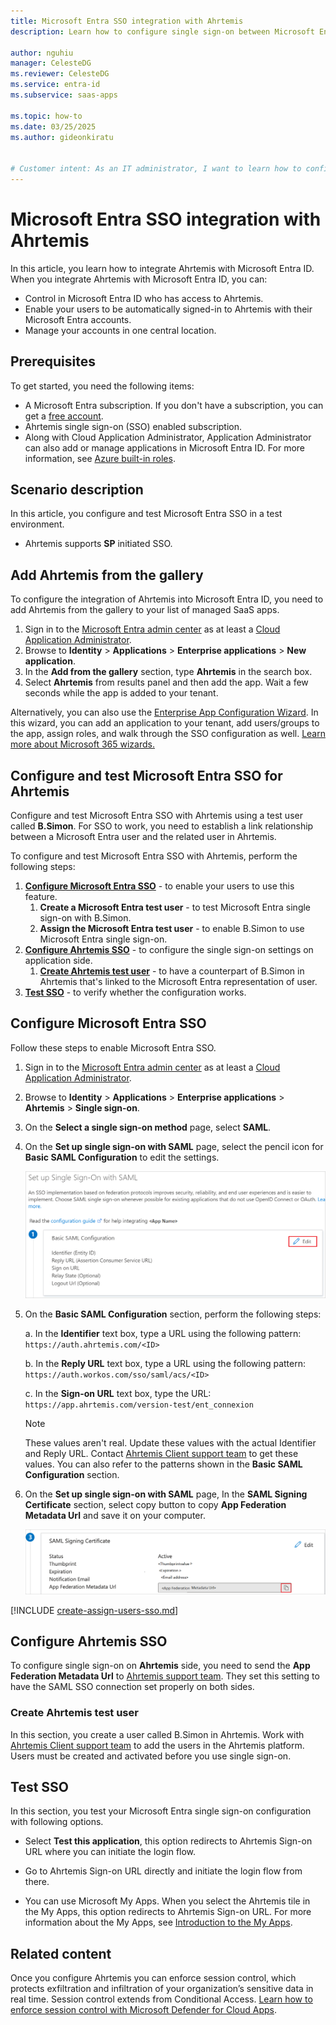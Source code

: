 ```yaml
---
title: Microsoft Entra SSO integration with Ahrtemis
description: Learn how to configure single sign-on between Microsoft Entra ID and Ahrtemis.

author: nguhiu
manager: CelesteDG
ms.reviewer: CelesteDG
ms.service: entra-id
ms.subservice: saas-apps

ms.topic: how-to
ms.date: 03/25/2025
ms.author: gideonkiratu


# Customer intent: As an IT administrator, I want to learn how to configure single sign-on between Microsoft Entra ID and Ahrtemis so that I can control who has access to Ahrtemis, enable automatic sign-in with Microsoft Entra accounts, and manage my accounts in one central location.
---
```


# Microsoft Entra SSO integration with Ahrtemis

In this article,  you learn how to integrate Ahrtemis with Microsoft Entra ID. When you integrate Ahrtemis with Microsoft Entra ID, you can:

* Control in Microsoft Entra ID who has access to Ahrtemis.
* Enable your users to be automatically signed-in to Ahrtemis with their Microsoft Entra accounts.
* Manage your accounts in one central location.

## Prerequisites

To get started, you need the following items:

* A Microsoft Entra subscription. If you don't have a subscription, you can get a [free account](https://azure.microsoft.com/free/).
* Ahrtemis single sign-on (SSO) enabled subscription.
* Along with Cloud Application Administrator, Application Administrator can also add or manage applications in Microsoft Entra ID.
For more information, see [Azure built-in roles](~/identity/role-based-access-control/permissions-reference.md).

## Scenario description

In this article,  you configure and test Microsoft Entra SSO in a test environment.

* Ahrtemis supports **SP** initiated SSO.

## Add Ahrtemis from the gallery

To configure the integration of Ahrtemis into Microsoft Entra ID, you need to add Ahrtemis from the gallery to your list of managed SaaS apps.

1. Sign in to the [Microsoft Entra admin center](https://entra.microsoft.com) as at least a [Cloud Application Administrator](~/identity/role-based-access-control/permissions-reference.md#cloud-application-administrator).
1. Browse to **Identity** > **Applications** > **Enterprise applications** > **New application**.
1. In the **Add from the gallery** section, type **Ahrtemis** in the search box.
1. Select **Ahrtemis** from results panel and then add the app. Wait a few seconds while the app is added to your tenant.

 Alternatively, you can also use the [Enterprise App Configuration Wizard](https://portal.office.com/AdminPortal/home?Q=Docs#/azureadappintegration). In this wizard, you can add an application to your tenant, add users/groups to the app, assign roles, and walk through the SSO configuration as well. [Learn more about Microsoft 365 wizards.](/microsoft-365/admin/misc/azure-ad-setup-guides)

<a name='configure-and-test-azure-ad-sso-for-ahrtemis'></a>

## Configure and test Microsoft Entra SSO for Ahrtemis

Configure and test Microsoft Entra SSO with Ahrtemis using a test user called **B.Simon**. For SSO to work, you need to establish a link relationship between a Microsoft Entra user and the related user in Ahrtemis.

To configure and test Microsoft Entra SSO with Ahrtemis, perform the following steps:

1. **[Configure Microsoft Entra SSO](#configure-azure-ad-sso)** - to enable your users to use this feature.
    1. **Create a Microsoft Entra test user** - to test Microsoft Entra single sign-on with B.Simon.
    1. **Assign the Microsoft Entra test user** - to enable B.Simon to use Microsoft Entra single sign-on.
1. **[Configure Ahrtemis SSO](#configure-ahrtemis-sso)** - to configure the single sign-on settings on application side.
    1. **[Create Ahrtemis test user](#create-ahrtemis-test-user)** - to have a counterpart of B.Simon in Ahrtemis that's linked to the Microsoft Entra representation of user.
1. **[Test SSO](#test-sso)** - to verify whether the configuration works.

<a name='configure-azure-ad-sso'></a>

## Configure Microsoft Entra SSO

Follow these steps to enable Microsoft Entra SSO.

1. Sign in to the [Microsoft Entra admin center](https://entra.microsoft.com) as at least a [Cloud Application Administrator](~/identity/role-based-access-control/permissions-reference.md#cloud-application-administrator).
1. Browse to **Identity** > **Applications** > **Enterprise applications** > **Ahrtemis** > **Single sign-on**.
1. On the **Select a single sign-on method** page, select **SAML**.
1. On the **Set up single sign-on with SAML** page, select the pencil icon for **Basic SAML Configuration** to edit the settings.

   ![Screenshot shows to edit Basic SAML Configuration.](common/edit-urls.png "Basic Configuration")

1. On the **Basic SAML Configuration** section, perform the following steps:

    a. In the **Identifier** text box, type a URL using the following pattern:
    `https://auth.ahrtemis.com/<ID>`
    
    b. In the **Reply URL** text box, type a URL using the following pattern:
    `https://auth.workos.com/sso/saml/acs/<ID>`

    c. In the **Sign-on URL** text box, type the URL:
    `https://app.ahrtemis.com/version-test/ent_connexion`

    > [!NOTE]
	> These values aren't real. Update these values with the actual Identifier and Reply URL. Contact [Ahrtemis Client support team](mailto:support@ahrtemis.com) to get these values. You can also refer to the patterns shown in the **Basic SAML Configuration** section.

1. On the **Set up single sign-on with SAML** page, In the **SAML Signing Certificate** section, select copy button to copy **App Federation Metadata Url** and save it on your computer.

	![Screenshot shows the Certificate download link.](common/copy-metadataurl.png "Certificate")

<a name='create-an-azure-ad-test-user'></a>

[!INCLUDE [create-assign-users-sso.md](~/identity/saas-apps/includes/create-assign-users-sso.md)]

## Configure Ahrtemis SSO

To configure single sign-on on **Ahrtemis** side, you need to send the **App Federation Metadata Url** to [Ahrtemis support team](mailto:support@ahrtemis.com). They set this setting to have the SAML SSO connection set properly on both sides.

### Create Ahrtemis test user

In this section, you create a user called B.Simon in Ahrtemis. Work with [Ahrtemis Client support team](mailto:support@ahrtemis.com) to add the users in the Ahrtemis platform. Users must be created and activated before you use single sign-on.

## Test SSO 

In this section, you test your Microsoft Entra single sign-on configuration with following options. 

* Select **Test this application**, this option redirects to Ahrtemis Sign-on URL where you can initiate the login flow. 

* Go to Ahrtemis Sign-on URL directly and initiate the login flow from there.

* You can use Microsoft My Apps. When you select the Ahrtemis tile in the My Apps, this option redirects to Ahrtemis Sign-on URL. For more information about the My Apps, see [Introduction to the My Apps](https://support.microsoft.com/account-billing/sign-in-and-start-apps-from-the-my-apps-portal-2f3b1bae-0e5a-4a86-a33e-876fbd2a4510).

## Related content

Once you configure Ahrtemis you can enforce session control, which protects exfiltration and infiltration of your organization’s sensitive data in real time. Session control extends from Conditional Access. [Learn how to enforce session control with Microsoft Defender for Cloud Apps](/cloud-app-security/proxy-deployment-any-app).
